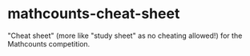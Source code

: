 # mathcounts-cheat-sheet
"Cheat sheet" (more like "study sheet" as no cheating allowed!) for the Mathcounts competition. 
